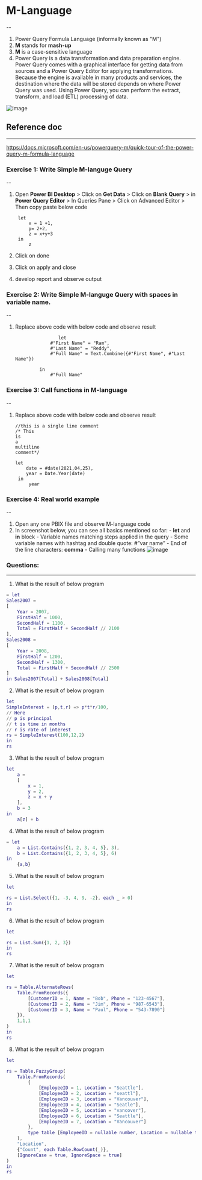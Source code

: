 # M-Language
--
1. Power Query Formula Language (informally known as "M")
2. **M** stands for **mash-up**
3. **M** is a case-sensitive language
4. Power Query is a data transformation and data preparation engine. Power Query comes with a graphical interface for getting data from sources and a Power Query Editor for applying transformations. Because the engine is available in many products and services, the destination where the data will be stored depends on where Power Query was used. Using Power Query, you can perform the extract, transform, and load (ETL) processing of data.

![image](https://user-images.githubusercontent.com/20516321/118579120-12584f00-b7ab-11eb-8f40-dee8dd8bfd24.png)

## Reference doc 
---
https://docs.microsoft.com/en-us/powerquery-m/quick-tour-of-the-power-query-m-formula-language

### Exercise 1: Write Simple M-languge Query
--
1. Open **Power BI Desktop** > Click on **Get Data** > Click on **Blank Query** > in **Power Query Editor** > In Queries Pane >  Click on Advanced Editor > Then copy paste below code

        let
            x = 1 +1,
            y= 2+2,
            z = x+y+3
        in
            z
1. Click on done
2. Click on apply and close
3. develop report and observe output
### Exercise 2: Write Simple M-languge Query with spaces in variable name.
--
1. Replace above code with below code and observe result

                       let
                    #"First Name" = "Ram",
                    #"Last Name" = "Reddy",
                    #"Full Name" = Text.Combine({#"First Name", #"Last Name"})

                in
                    #"Full Name"
            
            
 ### Exercise 3: Call functions in M-language
--
1. Replace above code with below code and observe result

       //this is a single line comment
       /* This
       is 
       a
       multiline
       comment*/
       
       let
           date = #date(2021,04,25),
           year = Date.Year(date)
        in
            year
### Exercise 4: Real world example
--
1. Open any one PBIX file and observe M-language code
2. In screenshot below, you can see all basics mentioned so far:
        - **let** and **in** block
        - Variable names matching steps applied in the query
        - Some variable names with hashtag and double quote: #”var name”
        - End of the line characters: **comma**
        - Calling many functions
        ![image](https://user-images.githubusercontent.com/20516321/116349500-c77f9300-a80d-11eb-9559-0d88ac8890b5.png)

### Questions:
---
1. What is the result of below program

```M
= let 
Sales2007 =  
[  
    Year = 2007,  
    FirstHalf = 1000,  
    SecondHalf = 1100, 
    Total = FirstHalf + SecondHalf // 2100 
], 
Sales2008 =  
[  
    Year = 2008,  
    FirstHalf = 1200,  
    SecondHalf = 1300, 
    Total = FirstHalf + SecondHalf // 2500 
] 
in Sales2007[Total] + Sales2008[Total]

```

2. What is the result of below program

```M
let
SimpleInterest = (p,t,r) => p*t*r/100,
// Here 
// p is principal
// t is time in months
// r is rate of interest
rs = SimpleInterest(100,12,2)
in 
rs

```

3. What is the result of below program

```M
let
    a =
    [
        x = 1,       
        y = 2,       
        z = x + y    
    ], 
    b = 3             
in 
    a[z] + b         

```

4. What is the result of below program

```M
= let
    a = List.Contains({1, 2, 3, 4, 5}, 3),
    b = List.Contains({1, 2, 3, 4, 5}, 6)
in 
    {a,b}        

```

5. What is the result of below program

```M
let

rs = List.Select({1, -3, 4, 9, -2}, each _ > 0)
in 
rs       

```

6. What is the result of below program

```M
let

rs = List.Sum({1, 2, 3})
in 
rs       

```
   

7. What is the result of below program

```M
let

rs = Table.AlternateRows(
    Table.FromRecords({
        [CustomerID = 1, Name = "Bob", Phone = "123-4567"],
        [CustomerID = 2, Name = "Jim", Phone = "987-6543"],
        [CustomerID = 3, Name = "Paul", Phone = "543-7890"]
    }),
    1,1,1
)
in 
rs       

```
8. What is the result of below program

```M
let

rs = Table.FuzzyGroup(
    Table.FromRecords(
        {
            [EmployeeID = 1, Location = "Seattle"],
            [EmployeeID = 2, Location = "seattl"],
            [EmployeeID = 3, Location = "Vancouver"],
            [EmployeeID = 4, Location = "Seatle"],
            [EmployeeID = 5, Location = "vancover"],
            [EmployeeID = 6, Location = "Seattle"],
            [EmployeeID = 7, Location = "Vancouver"]
        },
        type table [EmployeeID = nullable number, Location = nullable text]
    ),
    "Location",
    {"Count", each Table.RowCount(_)},
    [IgnoreCase = true, IgnoreSpace = true]
)
in 
rs       

```
 
